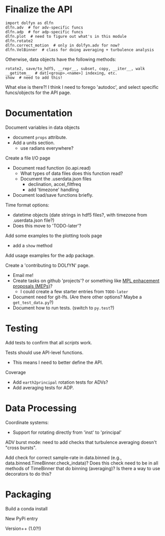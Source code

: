 Finalize the API
===================

    import dolfyn as dlfn
    dlfn.adv  # for adv-specific funcs
    dlfn.adp  # for adp-specific funcs
    dlfn.plot  # need to figure out what's in this module
    dlfn.rotate2
    dlfn.correct_motion  # only in dolfyn.adv for now?
    dlfn.VelBinner  # class for doing averaging + turbulence analysis

Otherwise, data objects have the following methods:

    rotate2, save/to_hdf5, __repr__, subset, copy, __iter__, walk
    __getitem__  # dat[<group>.<name>] indexing, etc.
    show  # need to add this!
    
What else is there?! I think I need to forego 'autodoc', and select specific funcs/objects for the API page.


Documentation
====

Document variables in data objects
- document `props` attribute.
- Add a units section.
  - use radians everywhere?

Create a file I/O page
- Document read function (io.api.read)
  - What types of data files does this function read?
  - Document the .userdata.json files
    - declination, accel_filtfreq
    - add 'timezone' handling
- Document load/save functions briefly.

Time format options:
- datetime objects (date strings in hdf5 files?, with timezone from .userdata.json file?)
- Does this move to 'TODO-later'?

Add some examples to the plotting tools page
- add a ``show`` method

Add usage examples for the adp package.

Create a 'contributing to DOLfYN' page.
- Email me!
- Create tasks on github 'projects'? or something like [MPL enhacement proposals (MEPs)](https://matplotlib.org/devel/MEP/index.html)?
  - I could create a few starter entries from `TODO-later`
- Document need for git-lfs. (Are there other options? Maybe a `get_test_data.py`?)
- Document how to run tests. (switch to `py.test`?)


Testing
======

Add tests to confirm that all *scripts* work.

Tests should use API-level functions.
- This means I need to better define the API.

Coverage
- Add `earth2principal` rotation tests for ADVs?
- Add averaging tests for ADP.

Data Processing
========

Coordinate systems:
- Support for rotating directly from 'inst' to 'principal'

ADV burst mode: need to add checks that turbulence averaging doesn't "cross bursts".

Add check for correct sample-rate in data.binned (e.g., data.binned.TimeBinner.check_indata)? Does this check need to be in all methods of TimeBinner that do binning (averaging)? Is there a way to use decorators to do this?

Packaging
===========

Build a conda install

New PyPi entry

Version++ (1.0?!)
